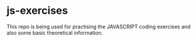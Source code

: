 # js-exercises
This repo is being used for practising the JAVASCRIPT coding exercises and also some basic theoretical information.
